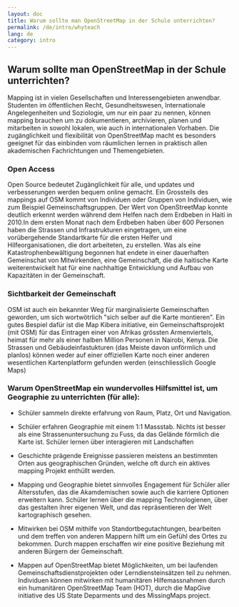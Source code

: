 ```yaml
---
layout: doc
title: Warum sollte man OpenStreetMap in der Schule unterrichten?
permalink: /de/intro/whyteach
lang: de
category: intro
---
```


## Warum sollte man OpenStreetMap in der Schule unterrichten?

Mapping ist in vielen Gesellschaften und Interessengebieten anwendbar. Studenten im öffentlichen Recht, Gesundheitswesen, Internationale Angelegenheiten und Soziologie, um nur ein paar zu nennen,
können mapping brauchen um zu dokumentieren, archivieren, planen und mitarbeiten in sowohl lokalen, wie auch in internationalen Vorhaben. Die zugänglichkeit und flexibilität von OpenStreetMap
macht es besonders geeignet für das einbinden vom räumlichen lernen in praktisch allen akademischen Fachrichtungen und Themengebieten.

### Open Access

Open Source bedeutet Zugänglichkeit für alle, und updates und verbesserungen werden bequem online gemacht. Ein Grossteils des mappings auf OSM kommt von Individuen oder Gruppen von Individuen, 
wie zum Beispiel Gemeinschaftsgruppen. Der Wert von OpenStreetMap konnte deutlich erkennt werden während dem Helfen nach dem Erdbeben in Haiti in 2010.In dem ersten Monat nach dem Erdbeben haben über
600 Personen haben die Strassen und Infrastrukturen eingetragen, um eine vorübergehende Standartkarte für die ersten Helfer und Hilfeorganisationen, die dort arbeiteten, zu erstellen.
Was als eine Katastrophenbewältigung begonnen hat endete in einer dauerhaften Gemeinschat von Mitwirkenden, eine Gemeinschaft, die die haitische Karte weiterentwickelt hat für eine nachhaltige
Entwicklung und Aufbau von Kapazitäten in der Gemeinschaft.

### Sichtbarkeit der Gemeinschaft

OSM ist auch ein bekannter Weg für marginalisierte Gemeinschaften geworden, um sich wortwötrlich "sich selber auf die Karte montieren". Ein gutes Bespiel dafür ist die Map Kibera initiative,
ein Gemeinschaftsprojekt (mit OSM) für das Eintragen einer von Afrikas grössten Armenviertels, heimat für mehr als einer halben Million Personen in Nairobi, Kenya. Die Strassen und
Gebäudeinfastukturen (das Meiste davon unförmlich und planlos) können weder auf einer offiziellen Karte noch einer anderen wesentlichen Kartenplatform gefunden werden (einschliesslich Google Maps)

### Warum OpenStreetMap ein wundervolles Hilfsmittel ist, um Geographie zu unterrichten (für alle):

- Schüler sammeln direkte erfahrung von Raum, Platz, Ort und Navigation.
- Schüler erfahren Geographie mit einem 1:1 Massstab. Nichts ist besser als eine Strassenuntersuchung zu Fuss, da das Gelände förmlich die Karte ist. Schüler lernen über interagieren mit Landschaften

- Geschichte prägende Ereignisse passieren meistens an bestimmten Orten aus geographischen Gründen, welche oft durch ein aktives mapping Projekt enthüllt werden.

- Mapping und Geographie bietet sinnvolles Engagement für Schüler aller Altersstufen, das die Akamdemischen sowie auch die karriere Optionen erweitern kann. Schüler lernen über die mapping Technologienen, über das gestalten ihrer eigenen Welt, und das repräsentieren der Welt kartographisch gesehen.

- Mitwirken bei OSM mithilfe von Standortbegutachtungen, bearbeiten und dem treffen von anderen Mappern hilft um ein Gefühl des Ortes zu bekommen. Durch mappen erschaffen wir eine positive Beziehung mit anderen Bürgern der Gemeinschaft.

- Mappen auf OpenStreetMap bietet Möglichkeiten, um bei laufenden Gemeinschaftsdienstprojekten oder Lerndiensteinsätzen teil zu nehmen. Individuen können mitwirken mit humanitären Hilfemassnahmen durch ein humanitären OpenStreetMap Team (HOT), durch die MapGive initiative des US State Deparments und des MissingMaps project.
